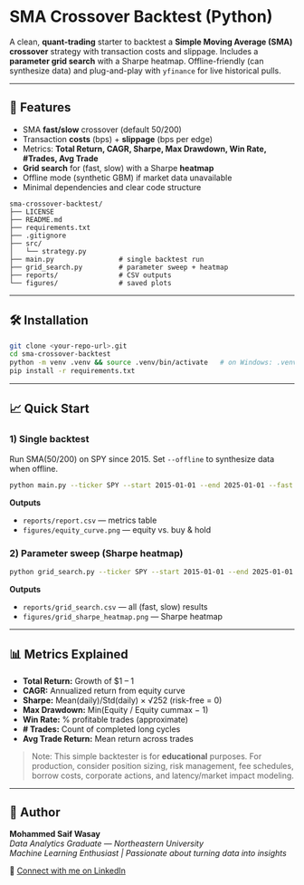 # SMA Crossover Backtest (Python)

A clean, **quant-trading** starter to backtest a **Simple Moving Average (SMA) crossover** strategy with transaction costs and slippage. 
Includes a **parameter grid search** with a Sharpe heatmap. Offline-friendly (can synthesize data) and plug-and-play with `yfinance` for live historical pulls.

---

## 🚀 Features
- SMA **fast/slow** crossover (default 50/200)
- Transaction **costs** (bps) + **slippage** (bps per edge)
- Metrics: **Total Return, CAGR, Sharpe, Max Drawdown, Win Rate, #Trades, Avg Trade**
- **Grid search** for (fast, slow) with a Sharpe **heatmap**
- Offline mode (synthetic GBM) if market data unavailable
- Minimal dependencies and clear code structure

```
sma-crossover-backtest/
├── LICENSE
├── README.md
├── requirements.txt
├── .gitignore
├── src/
│   └── strategy.py
├── main.py                # single backtest run
├── grid_search.py         # parameter sweep + heatmap
├── reports/               # CSV outputs
└── figures/               # saved plots
```

---

## 🛠 Installation
```bash
git clone <your-repo-url>.git
cd sma-crossover-backtest
python -m venv .venv && source .venv/bin/activate   # on Windows: .venv\Scripts\activate
pip install -r requirements.txt
```

---

## 📈 Quick Start

### 1) Single backtest
Run SMA(50/200) on SPY since 2015. Set `--offline` to synthesize data when offline.
```bash
python main.py --ticker SPY --start 2015-01-01 --end 2025-01-01 --fast 50 --slow 200 --offline
```
**Outputs**
- `reports/report.csv` — metrics table
- `figures/equity_curve.png` — equity vs. buy & hold

### 2) Parameter sweep (Sharpe heatmap)
```bash
python grid_search.py --ticker SPY --start 2015-01-01 --end 2025-01-01 --fast_range 10,20,30,50,100 --slow_range 100,150,200,250,300 --offline
```
**Outputs**
- `reports/grid_search.csv` — all (fast, slow) results
- `figures/grid_sharpe_heatmap.png` — Sharpe heatmap

---

## 📊 Metrics Explained
- **Total Return:** Growth of $1 – 1
- **CAGR:** Annualized return from equity curve
- **Sharpe:** Mean(daily)/Std(daily) × √252 (risk-free = 0)
- **Max Drawdown:** Min(Equity / Equity cummax − 1)
- **Win Rate:** % profitable trades (approximate)
- **# Trades:** Count of completed long cycles
- **Avg Trade Return:** Mean return across trades

> Note: This simple backtester is for **educational** purposes. For production, consider position sizing, risk management, fee schedules, borrow costs, corporate actions, and latency/market impact modeling.

---

## 🧠 Author
**Mohammed Saif Wasay**  
*Data Analytics Graduate — Northeastern University*  
*Machine Learning Enthusiast | Passionate about turning data into insights*

🔗 [Connect with me on LinkedIn](https://www.linkedin.com/in/mohammed-saif-wasay-4b3b64199/)
